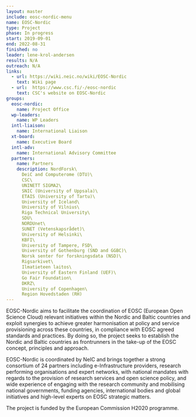 ```yaml
---
layout: master
include: eosc-nordic-menu
name: EOSC-Nordic
type: Project
phase: In progress
start: 2019-09-01
end: 2022-08-31
finished: no
leader: lene-krol-andersen
results: N/A
outreach: N/A
links:
  - url: https://wiki.neic.no/wiki/EOSC-Nordic
    text: Wiki page
  - url:  https://www.csc.fi/-/eosc-nordic
    text: CSC's website on EOSC-Nordic
groups:
  eosc-nordic:
    name: Project Office
  wp-leaders:
    name: WP Leaders
  intl-liaison:
    name: International Liaison
  xt-board:
    name: Executive Board
  intl-adv:
    name: International Advisory Committee
  partners:
    name: Partners
    description: NordForsk\  
      DeiC and Computerome (DTU)\  
      CSC\ 
      UNINETT SIGMA2\
      SNIC (University of Uppsala)\  
      ETAIS (University of Tartu)\  
      University of Iceland\  
      University of Vilnius\  
      Riga Technical University\  
      SDU\ 
      NORDUnet\  
      SUNET (Vetenskapsrådet)\ 
      University of Helsinki\ 
      KBFI\
      University of Tampere, FSD\
      University of Gothenburg (SND and GGBC)\ 
      Norsk senter for forskningsdata (NSD)\  
      Rigsarkivet\ 
      Ilmatieteen laitos\  
      University of Eastern Finland (UEF)\  
      Go Fair Foundation\  
      DKRZ\
      University of Copenhagen\ 
      Region Hovedstaden (RH)
---
```

EOSC-Nordic aims to facilitate the coordination of EOSC (European Open Science Cloud) relevant initiatives within the Nordic and Baltic countries and exploit synergies to achieve greater harmonisation at policy and service provisioning across these countries, in compliance with EOSC agreed standards and practices. By doing so, the project seeks to establish the Nordic and Baltic countries as frontrunners in the take-up of the EOSC concept, principles and approach.

EOSC-Nordic is coordinated by NeIC and brings together a strong consortium of 24 partners including e-Infrastructure providers, research performing organisations and expert networks, with national mandates with regards to the provision of research services and open science policy, and wide experience of engaging with the research community and mobilising national governments, funding agencies, international bodies and global initiatives and high-level experts on EOSC strategic matters.

The project is funded by the European Commission H2020 programme.
